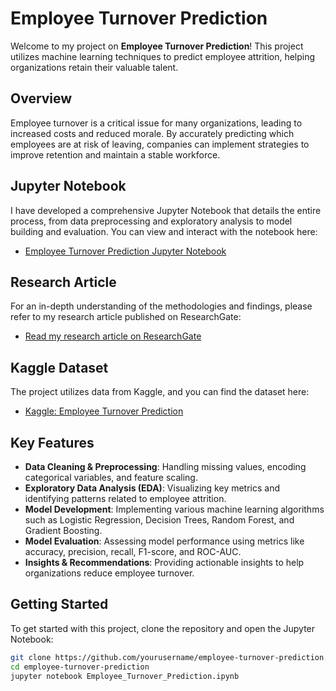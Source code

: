 # Employee Turnover Prediction

Welcome to my project on **Employee Turnover Prediction**! This project utilizes machine learning techniques to predict employee attrition, helping organizations retain their valuable talent.

## Overview

Employee turnover is a critical issue for many organizations, leading to increased costs and reduced morale. By accurately predicting which employees are at risk of leaving, companies can implement strategies to improve retention and maintain a stable workforce.

## Jupyter Notebook

I have developed a comprehensive Jupyter Notebook that details the entire process, from data preprocessing and exploratory analysis to model building and evaluation. You can view and interact with the notebook here:

- [Employee Turnover Prediction Jupyter Notebook](https://www.kaggle.com/code/jathurt/accurate-employee-turnover-prediction)

## Research Article

For an in-depth understanding of the methodologies and findings, please refer to my research article published on ResearchGate:

- [Read my research article on ResearchGate](https://www.researchgate.net/publication/387298065_Leveraging_Supervised_Machine_Learning_for_Accurate_Employee_Turnover_Prediction)

## Kaggle Dataset 

The project utilizes data from Kaggle, and you can find the dataset here:

- [Kaggle: Employee Turnover Prediction](https://www.kaggle.com/datasets/giripujar/hr-analytics)

## Key Features

- **Data Cleaning & Preprocessing**: Handling missing values, encoding categorical variables, and feature scaling.
- **Exploratory Data Analysis (EDA)**: Visualizing key metrics and identifying patterns related to employee attrition.
- **Model Development**: Implementing various machine learning algorithms such as Logistic Regression, Decision Trees, Random Forest, and Gradient Boosting.
- **Model Evaluation**: Assessing model performance using metrics like accuracy, precision, recall, F1-score, and ROC-AUC.
- **Insights & Recommendations**: Providing actionable insights to help organizations reduce employee turnover.

## Getting Started

To get started with this project, clone the repository and open the Jupyter Notebook:

```bash
git clone https://github.com/yourusername/employee-turnover-prediction.git
cd employee-turnover-prediction
jupyter notebook Employee_Turnover_Prediction.ipynb
